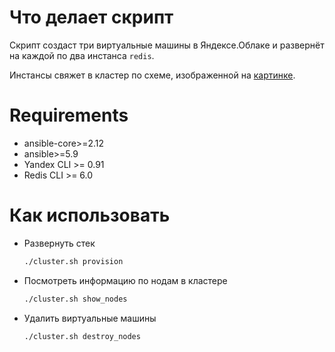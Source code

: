 # Что делает скрипт

Скрипт создаст три виртуальные машины в Яндексе.Облаке и развернёт на каждой по два инстанса `redis`.

Инстансы свяжет в кластер по схеме, изображенной на [картинке](./media/scheme.png).

# Requirements

* ansible-core>=2.12
* ansible>=5.9
* Yandex CLI >= 0.91
* Redis CLI >= 6.0

# Как использовать

* Развернуть стек
    ```bash
    ./cluster.sh provision
    ```
* Посмотреть информацию по нодам в кластере
    ```bash
    ./cluster.sh show_nodes
    ```
* Удалить виртуальные машины
    ```bash
    ./cluster.sh destroy_nodes
    ```
